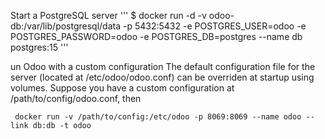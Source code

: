 Start a PostgreSQL server
'''
$ docker run -d -v odoo-db:/var/lib/postgresql/data -p 5432:5432 -e POSTGRES_USER=odoo -e POSTGRES_PASSWORD=odoo -e POSTGRES_DB=postgres --name db postgres:15
'''

un Odoo with a custom configuration
The default configuration file for the server (located at /etc/odoo/odoo.conf) can be overriden at startup using volumes. Suppose you have a custom configuration at /path/to/config/odoo.conf, then

```
 docker run -v /path/to/config:/etc/odoo -p 8069:8069 --name odoo --link db:db -t odoo
 ```